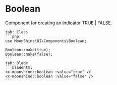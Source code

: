 # Boolean

Component for creating an indicator TRUE | FALSE.

~~~tabs
tab: Class
```php
use MoonShine\UI\Components\Boolean;

Boolean::make(true);
Boolean::make(false);
```
tab: Blade
```bladehtml
<x-moonshine::boolean :value="true" />
<x-moonshine::boolean :value="false" />
```
~~~
